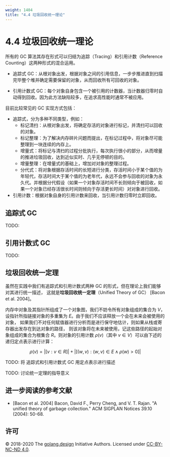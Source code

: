 ```yaml
---
weight: 1404
title: "4.4 垃圾回收统一理论"
---
```


# 4.4 垃圾回收统一理论

所有的 GC 算法其存在形式可以归结为追踪（Tracing）和引用计数（Reference Counting）这两种形式的混合运用。

- 追踪式 GC：从根对象出发，根据对象之间的引用信息，一步步推进直到扫描完毕整个堆并确定需要保留的对象，从而回收所有可回收的对象。

- 引用计数式 GC：每个对象自身包含一个被引用的计数器，当计数器归零时自动得到回收。因为此方法缺陷较多，在追求高性能时通常不被应用。

目前比较常见的 GC 实现方式包括：

- 追踪式，分为多种不同类型，例如：
    + 标记清扫：从根对象出发，将确定存活的对象进行标记，并清扫可以回收的对象。
    + 标记整理：为了解决内存碎片问题而提出，在标记过程中，将对象尽可能整理到一块连续的内存上。
    + 增量式：将标记与清扫的过程分批执行，每次执行很小的部分，从而增量的推进垃圾回收，达到近似实时、几乎无停顿的目的。
    + 增量整理：在增量式的基础上，增加对对象的整理过程。
    + 分代式：将对象根据存活时间的长短进行分类，存活时间小于某个值的为年轻代，存活时间大于某个值的为老年代，永远不会参与回收的对象为永久代。并根据分代假设（如果一个对象存活时间不长则倾向于被回收，如果一个对象已经存活很长时间则倾向于存活更长时间）对对象进行回收。
- 引用计数：根据对象自身的引用计数来回收，当引用计数归零时立即回收。

## 追踪式 GC

TODO:

## 引用计数式 GC

TODO:

## 垃圾回收统一定理

虽然在实践中我们有追踪式和引用计数式两种 GC 的形式，但在理论上我们能够对其进行统一描述，
这就是**垃圾回收统一定理**（Unified Theory of GC） [Bacon et al. 2004]。

内存中对象及其指针所组成了一个对象图，我们不妨令所有对象组成的集合为 $V$，
设指针所指链接对象的多重集为 $E$。由于我们不应该释放一个会在未来会被使用的对象，
如果我们不对任何赋值器进行分析而是进行保守地估计，则如果从栈或寄存器出发存在到达对象的路径，
则该对象将在未来被使用，记这些路径的起始对象组成的集合为根集合 $R$。则对象的引用计数 $\rho (v)$（其中 $v\in V$）可以由下述的递归定点表示进行计算：

$$
\rho (v) = |[v: v\in R]| + |[(w, v) : (w,v) \in E \land \rho(w) > 0]|
$$

TODO: 将 追踪式和引用计数式 GC 用定点表示进行描述

TODO: 讨论统一定理的指导意义

## 进一步阅读的参考文献

- [Bacon et al. 2004] Bacon, David F., Perry Cheng, and V. T. Rajan. "A unified theory of garbage collection." ACM SIGPLAN Notices 39.10 (2004): 50-68.

## 许可

&copy; 2018-2020 The [golang.design](https://golang.design) Initiative Authors. Licensed under [CC-BY-NC-ND 4.0](https://creativecommons.org/licenses/by-nc-nd/4.0/).
